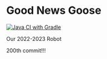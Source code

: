 # Good News Goose
[![Java CI with Gradle](https://github.com/CshCyberhawks/Sweaters/actions/workflows/gradle.yml/badge.svg)](https://github.com/CshCyberhawks/Sweaters/actions/workflows/gradle.yml)

Our 2022-2023 Robot

200th commit!!!
